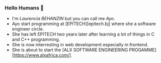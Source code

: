 ### Hello Humans 👋

- I'm *Laurencia BEHANZIN* but you can call me *Ayo*.
- Ayo start programming at [EPITECH][epitech.bj] where she a software engineer circle.
- She has left EPITECH two years later after learning a lot of things in C and C++ programming.
- She is now interresting in web development especially in frontend.
- She is about to start the [ALX SOFTWARE ENGINEERING PROGAMME][https://www.alxafrica.com/]. 



<!--
**Miss-Ayo/Miss-Ayo** is a ✨ _special_ ✨ repository because its `README.md` (this file) appears on your GitHub profile.

Here are some ideas to get you started:

- 🔭 I’m currently working on ...
- 🌱 I’m currently learning ...
- 👯 I’m looking to collaborate on ...
- 🤔 I’m looking for help with ...
- 💬 Ask me about ...
- 📫 How to reach me: ...
- 😄 Pronouns: ...
- ⚡ Fun fact: ...
-->
